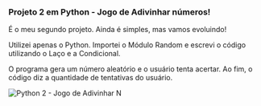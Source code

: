 ### Projeto 2 em Python - Jogo de Adivinhar números!

É o meu segundo projeto. Ainda é simples, mas vamos evoluindo!

Utilizei apenas o Python.
Importei o Módulo Random e escrevi o código utilizando o Laço e a Condicional.

O programa gera um número aleatório e o usuário tenta acertar. Ao fim, o código diz a quantidade de tentativas do usuário.

![Python 2 - Jogo de Adivinhar N](https://github.com/user-attachments/assets/df6d7287-9752-4dff-ab8e-01f46a9098b0)
